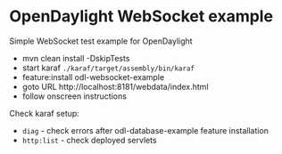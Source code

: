 OpenDaylight WebSocket example
==============================

Simple WebSocket test example for OpenDaylight

* mvn clean install -DskipTests
* start karaf ```./karaf/target/assembly/bin/karaf```
* feature:install odl-websocket-example
* goto URL http://localhost:8181/webdata/index.html
* follow onscreen instructions  

Check karaf setup:
* ```diag``` - check errors after odl-database-example feature installation
* ```http:list``` - check deployed servlets
